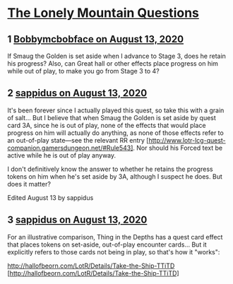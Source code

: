 # [The Lonely Mountain Questions](https://community.fantasyflightgames.com/topic/310472-the-lonely-mountain-questions/)

## 1 [Bobbymcbobface on August 13, 2020](https://community.fantasyflightgames.com/topic/310472-the-lonely-mountain-questions/?do=findComment&comment=3973857)

If Smaug the Golden is set aside when I advance to Stage 3, does he retain his progress? Also, can Great hall or other effects place progress on him while out of play, to make you go from Stage 3 to 4?

## 2 [sappidus on August 13, 2020](https://community.fantasyflightgames.com/topic/310472-the-lonely-mountain-questions/?do=findComment&comment=3973869)

It's been forever since I actually played this quest, so take this with a grain of salt… But I believe that when Smaug the Golden is set aside by quest card 3A, since he is out of play, none of the effects that would place progress on him will actually do anything, as none of those effects refer to an out-of-play state—see the relevant RR entry [http://www.lotr-lcg-quest-companion.gamersdungeon.net/#Rule543]. Nor should his Forced text be active while he is out of play anyway.

I don't definitively know the answer to whether he retains the progress tokens on him when he's set aside by 3A, although I suspect he does. But does it matter?

Edited August 13 by sappidus

## 3 [sappidus on August 13, 2020](https://community.fantasyflightgames.com/topic/310472-the-lonely-mountain-questions/?do=findComment&comment=3973870)

For an illustrative comparison, Thing in the Depths has a quest card effect that places tokens on set-aside, out-of-play encounter cards… But it explicitly refers to those cards not being in play, so that's how it "works":

http://hallofbeorn.com/LotR/Details/Take-the-Ship-TTiTD [http://hallofbeorn.com/LotR/Details/Take-the-Ship-TTiTD]

